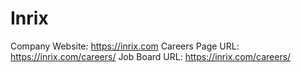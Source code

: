 # Inrix

Company Website: https://inrix.com
Careers Page URL: https://inrix.com/careers/
Job Board URL: https://inrix.com/careers/